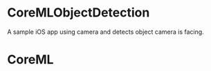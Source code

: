 # CoreMLObjectDetection

A sample iOS app using camera and detects object camera is facing.

# CoreML

